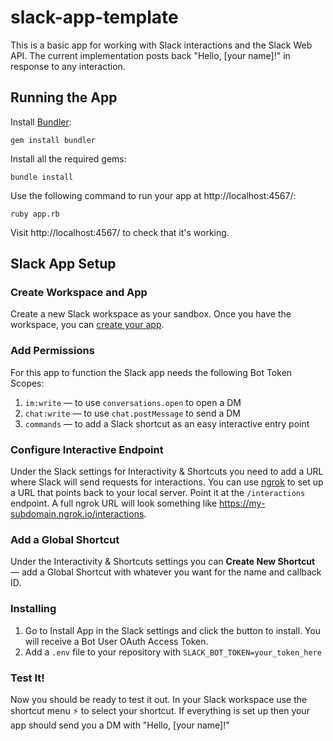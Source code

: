 # slack-app-template

This is a basic app for working with Slack interactions and the Slack Web API. The current implementation posts back "Hello, [your name]!" in response to any interaction.

## Running the App
Install [Bundler](https://bundler.io/):
```
gem install bundler
```
Install all the required gems:
```
bundle install
```
Use the following command to run your app at http://localhost:4567/:
```
ruby app.rb
```
Visit http://localhost:4567/ to check that it's working.

## Slack App Setup
### Create Workspace and App
Create a new Slack workspace as your sandbox. Once you have the workspace, you can [create your app](https://api.slack.com/apps).
### Add Permissions
For this app to function the Slack app needs the following Bot Token Scopes:
1. `im:write` — to use `conversations.open` to open a DM
1. `chat:write` — to use `chat.postMessage` to send a DM
1. `commands` — to add a Slack shortcut as an easy interactive entry point
### Configure Interactive Endpoint
Under the Slack settings for Interactivity & Shortcuts you need to add a URL where Slack will send requests for interactions. You can use [ngrok](https://ngrok.com/) to set up a URL that points back to your local server. Point it at the `/interactions` endpoint. A full ngrok URL will look something like https://my-subdomain.ngrok.io/interactions.
### Add a Global Shortcut
Under the Interactivity & Shortcuts settings you can **Create New Shortcut** — add a Global Shortcut with whatever you want for the name and callback ID.
### Installing
1. Go to Install App in the Slack settings and click the button to install. You will receive a Bot User OAuth Access Token.
1. Add a `.env` file to your repository with `SLACK_BOT_TOKEN=your_token_here`
### Test It!
Now you should be ready to test it out. In your Slack workspace use the shortcut menu :zap: to select your shortcut. If everything is set up then your app should send you a DM with "Hello, [your name]!"
